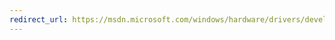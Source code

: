 ```yaml
---
redirect_url: https://msdn.microsoft.com/windows/hardware/drivers/develop/stampinf-properties-for-driver-projects
---
```

